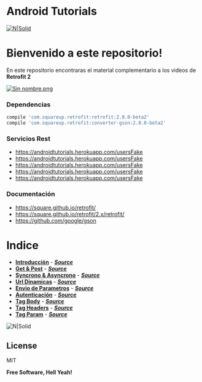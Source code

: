 # Android Tutorials

[![N|Solid](http://atl.co.ug/big/wp-content/uploads/2015/05/Retrofit.jpg)](https://github.com/David-Hackro)


# Bienvenido a este repositorio!
En este repositorio encontraras el material complementario a los videos de **Retrofit 2**

[![Sin nombre.png](https://s10.postimg.org/bftldg5y1/Sin_nombre.png)](https://postimg.org/image/3zubrni8l/)


### Dependencias ###
```sh
compile 'com.squareup.retrofit:retrofit:2.0.0-beta2'
compile 'com.squareup.retrofit:converter-gson:2.0.0-beta2'
```

### Servicios Rest
  - https://androidtutorials.herokuapp.com/usersFake
  - https://androidtutorials.herokuapp.com/usersFake
  - https://androidtutorials.herokuapp.com/usersFake
  - https://androidtutorials.herokuapp.com/usersFake
  - https://androidtutorials.herokuapp.com/usersFake
  

### Documentación

  - https://square.github.io/retrofit/
  - https://square.github.io/retrofit/2.x/retrofit/
  - https://github.com/google/gson



# Indice

-   [**Introducción**](https://www.youtube.com/watch?v=kZB9cvn8WqM)  -  [***Source***](https://github.com/David-Hackro/ExamplesAndroid/tree/master/Retrofit2)   
-   [**Get & Post**](https://www.youtube.com/watch?v=kZB9cvn8WqM)  -  [***Source***](https://github.com/David-Hackro/ExamplesAndroid/tree/master/Retrofit2)   
-   [**Syncrono & Asyncrono**](https://www.youtube.com/watch?v=kZB9cvn8WqM)  -  [***Source***](https://github.com/David-Hackro/ExamplesAndroid/tree/master/Retrofit2)   
-   [**Url Dinamicas**](https://www.youtube.com/watch?v=kZB9cvn8WqM)  -  [***Source***](https://github.com/David-Hackro/ExamplesAndroid/tree/master/Retrofit2)   
-   [**Envio de Parametros**](https://www.youtube.com/watch?v=kZB9cvn8WqM)  -  [***Source***](https://github.com/David-Hackro/ExamplesAndroid/tree/master/Retrofit2)   
-   [**Autenticación**](https://www.youtube.com/watch?v=kZB9cvn8WqM)  -  [***Source***](https://github.com/David-Hackro/ExamplesAndroid/tree/master/Retrofit2)   
-   [**Tag Body**](https://www.youtube.com/watch?v=kZB9cvn8WqM)  -  [***Source***](https://github.com/David-Hackro/ExamplesAndroid/tree/master/Retrofit2)   
-   [**Tag Headers**](https://www.youtube.com/watch?v=kZB9cvn8WqM)  -  [***Source***](https://github.com/David-Hackro/ExamplesAndroid/tree/master/Retrofit2)   
-   [**Tag Param**](https://www.youtube.com/watch?v=kZB9cvn8WqM)  -          [***Source***](https://github.com/David-Hackro/ExamplesAndroid/tree/master/Retrofit2)   

![N|Solid](http://cebronx.org/wp-content/uploads/2015/10/en-construccion_banner-608x227.jpg)



License
----

MIT


**Free Software, Hell Yeah!**
